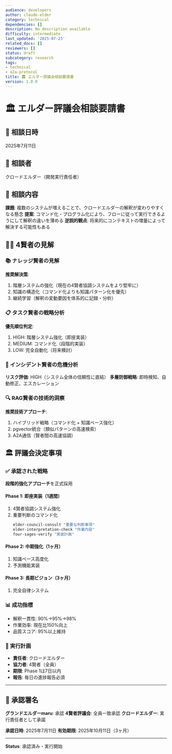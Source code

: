 ```yaml
---
audience: developers
author: claude-elder
category: technical
dependencies: []
description: No description available
difficulty: intermediate
last_updated: '2025-07-23'
related_docs: []
reviewers: []
status: draft
subcategory: research
tags:
- technical
- a2a-protocol
title: 🏛️ エルダー評議会相談要請書
version: 1.0.0
---
```


# 🏛️ エルダー評議会相談要請書

## 📅 相談日時
2025年7月11日

## 👤 相談者
クロードエルダー（開発実行責任者）

## 🎯 相談内容
**課題**: 複数のシステムが増えることで、クロードエルダーの解釈が変わりやすくなる懸念
**提案**: コマンド化・プログラム化により、フローに従って実行できるようにして解釈の違いを薄める
**逆説的観点**: 将来的にコンテキストの増量によって解決する可能性もある

## 🧙‍♂️ 4賢者の見解

### 📚 ナレッジ賢者の見解
**推奨解決策**:
1. 階層システムの強化（現在の4賢者協調システムをより堅牢に）
2. 知識の構造化（コマンド化よりも知識パターン化を優先）
3. 継続学習（解釈の変動要因を体系的に記録・分析）

### 📋 タスク賢者の戦略分析
**優先順位判定**:
1. HIGH: 階層システム強化（即座実装）
2. MEDIUM: コマンド化（段階的実装）
3. LOW: 完全自動化（将来検討）

### 🚨 インシデント賢者の危機分析
**リスク評価**: HIGH（システム全体の信頼性に直結）
**多層防御戦略**: 即時検知、自動修正、エスカレーション

### 🔍 RAG賢者の技術的洞察
**推奨技術アプローチ**:
1. ハイブリッド戦略（コマンド化 + 知識ベース強化）
2. pgvector統合（類似パターンの高速検索）
3. A2A通信（賢者間の高速協調）

## 🏛️ 評議会決定事項

### ✅ 承認された戦略
**段階的強化アプローチ**を正式採用

#### Phase 1: 即座実装（1週間）
1. 4賢者協調システム強化
2. 重要判断のコマンド化
   ```bash
   elder-council-consult "重要な判断事項"
   elder-interpretation-check "作業内容"
   four-sages-verify "実装計画"
   ```

#### Phase 2: 中期強化（1ヶ月）
1. 知識ベース高度化
2. 予測機能実装

#### Phase 3: 長期ビジョン（3ヶ月）
1. 完全自律システム

### 📊 成功指標
- 解釈一貫性: 90%→95%→98%
- 作業効率: 現在比150%向上
- 品質スコア: 95%以上維持

### 🎯 実行計画
- **責任者**: クロードエルダー
- **協力者**: 4賢者（全員）
- **期限**: Phase 1は7日以内
- **報告**: 毎日の進捗報告必須

---

## 📝 承認署名

**グランドエルダーmaru**: 承認
**4賢者評議会**: 全員一致承認
**クロードエルダー**: 実行責任者として承諾

**承認日時**: 2025年7月11日
**有効期限**: 2025年10月11日（3ヶ月）

---

**Status**: 承認済み・実行開始
